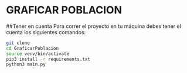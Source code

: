 # GRAFICAR POBLACION

##Tener en cuenta
Para correr el proyecto en tu máquina debes tener el cuenta los siguientes comandos: 

```sh
git clone
cd GraficarPoblacion
source venv/bin/activate
pip3 install -r requirements.txt
python3 main.py
```
